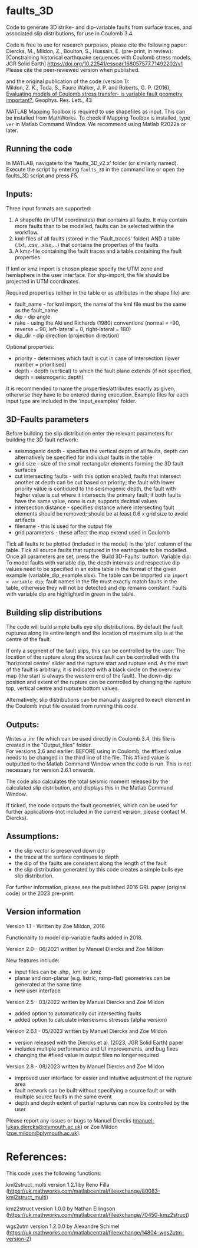 # faults_3D

Code to generate 3D strike- and dip-variable faults from surface traces, and associated slip distributions, for use in Coulomb 3.4. 

Code is free to use for research purposes, please cite the following paper:\
Diercks, M., Mildon, Z., Boulton, S., Hussain, E. (pre-print, in review): [Constraining historical earthquake sequences with Coulomb stress models. JGR Solid Earth]
https://doi.org/10.22541/essoar.168057577.71492202/v1
Please cite the peer-reviewed version when published.

and the original publication of the code (version 1):\
Mildon, Z. K., Toda, S., Faure Walker, J. P. and Roberts, G. P. (2016), [Evaluating models of Coulomb stress transfer- is variable fault geometry important?](https://agupubs.onlinelibrary.wiley.com/doi/full/10.1002/2016GL071128), Geophys. Res. Lett., 43

MATLAB Mapping Toolbox is required to use shapefiles as input. This can be installed from MathWorks. To check if Mapping Toolbox is installed, type `ver` in Matlab Command Window.
We recommend using Matlab R2022a or later.

## Running the code
In MATLAB, navigate to the 'faults_3D_v2.x' folder (or similarly named). Execute the script by entering `faults_3D` in the command line or open the faults_3D script and press F5.

## Inputs:
Three input formats are supported:
1) A shapefile (in UTM coordinates) that contains all faults. It may contain more faults than to be modelled, faults can be selected within the workflow.
2) kml-files of all faults (stored in the 'Fault_traces' folder) AND a table (.txt, .csv, .xlsx,...) that contains the properties of the faults
3) A kmz-file containing the fault traces and a table containing the fault properties

If kml or kmz import is chosen please specify the UTM zone and hemisphere in the user interface.
For shp-import, the file should be projected in UTM coordinates.

Required properties (either in the table or as attributes in the shape file) are:

* fault_name - for kml import, the name of the kml file must be the same as the fault_name
* dip - dip angle
* rake - using the Aki and Richards (1980) conventions (normal = -90, reverse = 90, left-lateral = 0, right-lateral = 180)
* dip_dir - dip direction (projection direction)

Optional properties:

* priority - determines which fault is cut in case of intersection (lower number = prioritised)
* depth - depth (vertical) to which the fault plane extends (if not specified, depth = seismogenic depth)

It is recommended to name the properties/attributes exactly as given, otherwise they have to be entered during execution. Example files for each input type are included in the 'input_examples' folder.


## 3D-Faults parameters
Before building the slip distribution enter the relevant parameters for building the 3D fault network:
* seismogenic depth - specifies the vertical depth of all faults, depth can alternatively be specified for individual faults in the table
* grid size - size of the small rectangular elements forming the 3D fault surfaces
* cut intersecting faults - with this option enabled, faults that intersect another at depth can be cut based on priority; the fault with lower priority value is contidued to the seismogenic depth, the fault with higher value is cut where it intersects the primary fault; if both faults have the same value, none is cut; supports decimal values
* intersection distance - specifies distance where intersecting fault elements should be removed; should be at least 0.6 x grid size to avoid artifacts
* filename - this is used for the output file
* grid parameters - these affect the map extend used in Coulomb

Tick all faults to be plotted (included in the model) in the 'plot' column of the table. Tick all source faults that ruptured in the earthquake to be modelled. Once all parameters are set, press the 'Build 3D-Faults' button.
Variable dip:
To model faults with variable dip, the depth intervals and respective dip values need to be specified in an extra table in the format of the given example (variable_dip_example.xlsx). The table can be imported via `import > variable dip`; fault names in the file must exactly match faults in the table, otherwise they will not be detected and dip remains constant. Faults with variable dip are highlighted in green in the table.

## Building slip distributions
The code will build simple bulls eye slip distributions. By default the fault ruptures along its entire length and the location of maximum slip is at the centre of the fault.

If only a segment of the fault slips, this can be controlled by the user:
The location of the rupture along the source fault can be controlled with the 'horizontal centre' slider and the rupture start and rupture end. As the start of the fault is arbitrary, it is indicated with a black circle on the overview map (the start is always the western end of the fault).
The down-dip position and extent of the rupture can be controlled by changing the rupture top, vertical centre and rupture bottom values.

Alternatively, slip distributions can be manually assigned to each element in the Coulomb input file created from running this code.

## Outputs:
Writes a .inr file which can be used directly in Coulomb 3.4, this file is created in the "Output_files" folder.\
For versions 2.6 and earlier: BEFORE using in Coulomb, the #fixed value needs to be changed in the third line of the file. This #fixed value is outputted to the Matlab Command Window when the code is run. This is not necessary for version 2.6.1 onwards.

The code also calculates the total seismic moment released by the calculated slip distribution, and displays this in the Matlab Command Window.

If ticked, the code outputs the fault geometries, which can be used for further applications (not included in the current version, please contact M. Diercks).

## Assumptions:
- the slip vector is preserved down dip
- the trace at the surface continues to depth
- the dip of the faults are consistent along the length of the fault
- the slip distribution generated by this code creates a simple bulls eye slip distribution.

For further information, please see the published 2016 GRL paper (original code) or the 2023 pre-print.

## Version information
Version 1.1 - Written by Zoe Mildon, 2016

Functionality to model dip-variable faults added in 2018.

Version 2.0 -  06/2021 written by Manuel Diercks and Zoe Mildon

New features include:
- input files can be .shp, .kml or .kmz
- planar and non-planar (e.g. listric, ramp-flat) geometries can be generated at the same time
- new user interface

Version 2.5 - 03/2022 written by Manuel Diercks and Zoe Mildon
- added option to automatically cut intersecting faults
- added option to calculate interseismic stresses (alpha version)

Version 2.6.1 - 05/2023 written by Manuel Diercks and Zoe Mildon
- version released with the Diercks et al. (2023, JGR Solid Earth) paper
- includes multiple performance and UI improvements, and bug fixes
- changing the #fixed value in output files no longer required

Version 2.8 - 08/2023 written by Manuel Diercks and Zoe Mildon
- improved user interface for easier and intuitive adjustment of the rupture area
- fault network can be built without specifying a source fault or with multiple source faults in the same event
- depth and depth extent of partial ruptures can now be controlled by the user

Please report any issues or bugs to Manuel Diercks (manuel-lukas.diercks@plymouth.ac.uk) or Zoe Mildon (zoe.mildon@plymouth.ac.uk).

# References:
This code uses the following functions:

kml2struct_multi version 1.2.1 by Reno Filla (https://uk.mathworks.com/matlabcentral/fileexchange/80083-kml2struct_multi)

kmz2struct version 1.0.0 by Nathan Ellingson (https://uk.mathworks.com/matlabcentral/fileexchange/70450-kmz2struct)

wgs2utm version 1.2.0.0 by Alexandre Schimel (https://uk.mathworks.com/matlabcentral/fileexchange/14804-wgs2utm-version-2)


